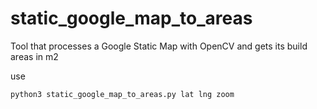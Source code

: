 # static_google_map_to_areas

Tool that processes a Google Static Map with OpenCV and gets its build areas in m2

use 

```
python3 static_google_map_to_areas.py lat lng zoom

```
